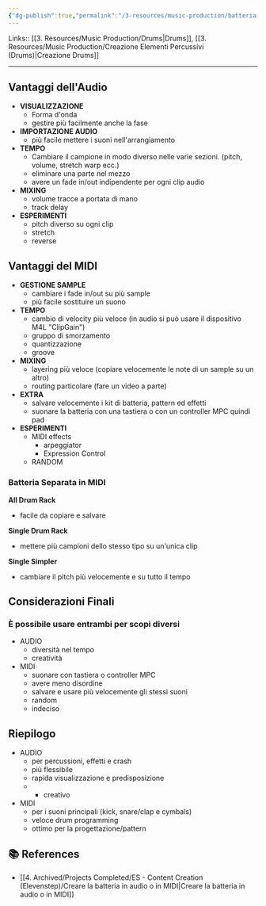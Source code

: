 ```yaml
---
{"dg-publish":true,"permalink":"/3-resources/music-production/batteria-in-audio-vs-midi/","tags":["note"]}
---
```


Links:: [[3. Resources/Music Production/Drums\|Drums]], [[3. Resources/Music Production/Creazione Elementi Percussivi (Drums)\|Creazione Drums]]

---

## Vantaggi dell'Audio

- **VISUALIZZAZIONE**
	- Forma d'onda 
	- gestire più facilmente anche la fase
- **IMPORTAZIONE AUDIO**
	- più facile mettere i suoni nell'arrangiamento
- **TEMPO**
	- Cambiare il campione in modo diverso nelle varie sezioni. (pitch, volume, stretch warp ecc.)
	- eliminare una parte nel mezzo
	- avere un fade in/out indipendente per ogni clip audio
- **MIXING**
	- volume tracce a portata di mano
	- track delay
- **ESPERIMENTI**
	- pitch diverso su ogni clip
	- stretch
	- reverse

## Vantaggi del MIDI

- **GESTIONE SAMPLE**
	- cambiare i fade in/out su più sample
	- più facile sostituire un suono
- **TEMPO**
	- cambio di velocity più veloce (in audio si può usare il dispositivo M4L "ClipGain")
	- gruppo di smorzamento 
	- quantizzazione 
	- groove
- **MIXING**
	- layering più veloce (copiare velocemente le note di un sample su un altro)
	- routing particolare (fare un video a parte)
- **EXTRA**
	- salvare velocemente i kit di batteria, pattern ed effetti
	- suonare la batteria con una tastiera o con un controller MPC quindi pad
- **ESPERIMENTI**
	- MIDI effects
		- arpeggiator
		- Expression Control
	- RANDOM


### Batteria Separata in MIDI

**All Drum Rack**
- facile da copiare e salvare

**Single Drum Rack**
- mettere più campioni dello stesso tipo su un'unica clip

**Single Simpler**
- cambiare il pitch più velocemente e su tutto il tempo


## Considerazioni Finali

### È possibile usare entrambi per scopi diversi

- AUDIO
	- diversità nel tempo
	- creatività 
- MIDI
	- suonare con tastiera o controller MPC
	- avere meno disordine
	- salvare e usare più velocemente gli stessi suoni
	- random
	- indeciso


## Riepilogo

- AUDIO 
	- per percussioni, effetti e crash
	- più flessibile 
	- rapida visualizzazione e predisposizione 
	- + creativo
- MIDI 
	- per i suoni principali (kick, snare/clap e cymbals)
	- veloce drum programming
	- ottimo per la progettazione/pattern




## 📚 References

- [[4. Archived/Projects Completed/ES - Content Creation (Elevenstep)/Creare la batteria in audio o in MIDI\|Creare la batteria in audio o in MIDI]]

